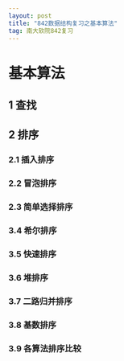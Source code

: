 ```yaml
---
layout: post
title: "842数据结构复习之基本算法"
tag: 南大软院842复习
---
```





# 基本算法

## 1 查找

## 2 排序 

### 2.1 插入排序

### 2.2 冒泡排序

### 2.3 简单选择排序

### 3.4 希尔排序

### 3.5 快速排序

### 3.6 堆排序

### 3.7 二路归并排序

### 3.8 基数排序

### 3.9 各算法排序比较


